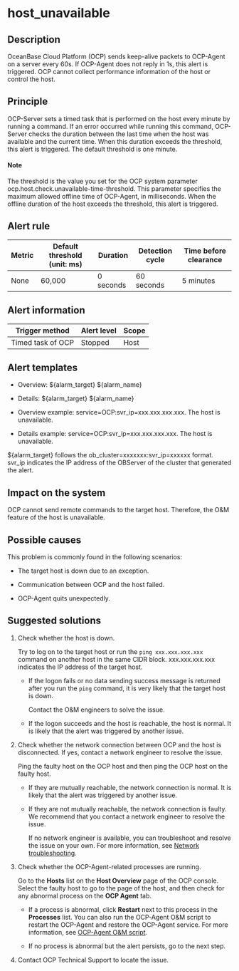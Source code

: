 host_unavailable
=====================================



**Description**
------------------------------------

OceanBase Cloud Platform (OCP) sends keep-alive packets to OCP-Agent on a server every 60s. If OCP-Agent does not reply in 1s, this alert is triggered. OCP cannot collect performance information of the host or control the host.

Principle
------------------------------

OCP-Server sets a timed task that is performed on the host every minute by running a command. If an error occurred while running this command, OCP-Server checks the duration between the last time when the host was available and the current time. When this duration exceeds the threshold, this alert is triggered. The default threshold is one minute.

  <main id="notice" type='explain'>
    <h4>Note</h4>
    <p>The threshold is the value you set for the OCP system parameter ocp.host.check.unavailable-time-threshold. This parameter specifies the maximum allowed offline time of OCP-Agent, in milliseconds. When the offline duration of the host exceeds the threshold, this alert is triggered.</p>
  </main>

**Alert rule**
-----------------------------------



| Metric | Default threshold (unit: ms) | Duration  | Detection cycle | Time before clearance |
|--------|------------------------------|-----------|-----------------|-----------------------|
| None   | 60,000                       | 0 seconds | 60 seconds      | 5 minutes             |



**Alert information**
------------------------------------------



|  Trigger method   | Alert level | Scope |
|-------------------|-------------|-------|
| Timed task of OCP | Stopped     | Host  |



**Alert templates**
----------------------------------------

* Overview: \${alarm_target} ${alarm_name}



* Details: \${alarm_target} ${alarm_name}



* Overview example: service=OCP:svr_ip=xxx.xxx.xxx.xxx. The host is unavailable.



* Details example: service=OCP:svr_ip=xxx.xxx.xxx.xxx. The host is unavailable.






${alarm_target} follows the ob_cluster=xxxxxxx:svr_ip=xxxxxx format. svr_ip indicates the IP address of the OBServer of the cluster that generated the alert.

**Impact on the system**
---------------------------------------------

OCP cannot send remote commands to the target host. Therefore, the O\&M feature of the host is unavailable.

**Possible causes**
----------------------------------------

This problem is commonly found in the following scenarios:

* The target host is down due to an exception.



* Communication between OCP and the host failed.



* OCP-Agent quits unexpectedly.






**Suggested solutions**
--------------------------------------------

1. Check whether the host is down.

   Try to log on to the target host or run the `ping xxx.xxx.xxx.xxx` command on another host in the same CIDR block. xxx.xxx.xxx.xxx indicates the IP address of the target host.
   * If the logon fails or no data sending success message is returned after you run the `ping` command, it is very likely that the target host is down.

     Contact the O\&M engineers to solve the issue.


   * If the logon succeeds and the host is reachable, the host is normal. It is likely that the alert was triggered by another issue.






2. Check whether the network connection between OCP and the host is disconnected. If yes, contact a network engineer to resolve the issue.

   Ping the faulty host on the OCP host and then ping the OCP host on the faulty host.
   * If they are mutually reachable, the network connection is normal. It is likely that the alert was triggered by another issue.



   * If they are not mutually reachable, the network connection is faulty. We recommend that you contact a network engineer to resolve the issue.

     If no network engineer is available, you can troubleshoot and resolve the issue on your own. For more information, see [Network troubleshooting](../400.alarm-appendix/600.network-troubleshooting.md).





3. Check whether the OCP-Agent-related processes are running.

   Go to the **Hosts** list on the **Host Overview** page of the OCP console. Select the faulty host to go to the page of the host, and then check for any abnormal process on the **OCP Agent** tab.
   * If a process is abnormal, click **Restart** next to this process in the **Processes** list. You can also run the OCP-Agent O\&M script to restart the OCP-Agent and restore the OCP-Agent service. For more information, see [OCP-Agent O\&M script](../400.alarm-appendix/400.use-ocp-agent-scripts.md).



   * If no process is abnormal but the alert persists, go to the next step.






4. Contact OCP Technical Support to locate the issue.





